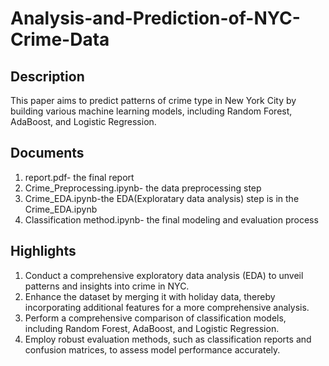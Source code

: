 # Analysis-and-Prediction-of-NYC-Crime-Data

## Description
This paper aims to predict patterns of crime type in New York City by building various machine learning models, including Random Forest, AdaBoost, and Logistic Regression.

## Documents
1. report.pdf- the final report
2. Crime_Preprocessing.ipynb- the data preprocessing step
3. Crime_EDA.ipynb-the EDA(Exploratary data analysis) step is in the Crime_EDA.ipynb
4. Classification method.ipynb- the final modeling and evaluation process

## Highlights
1. Conduct a comprehensive exploratory data analysis (EDA) to unveil patterns and insights into crime in NYC.
2. Enhance the dataset by merging it with holiday data, thereby incorporating additional features for a more comprehensive analysis.
3. Perform a comprehensive comparison of classification models, including Random Forest, AdaBoost, and Logistic Regression.
4. Employ robust evaluation methods, such as classification reports and confusion matrices, to assess model performance accurately.
